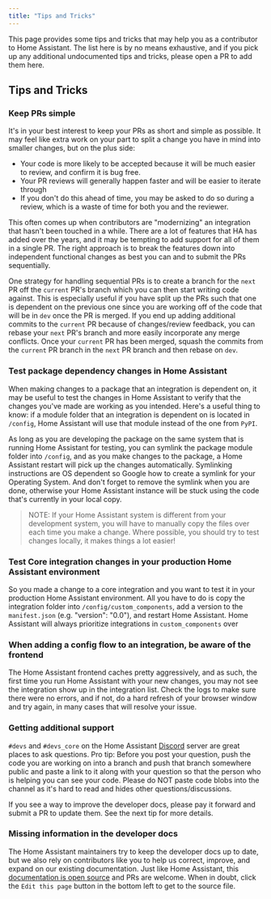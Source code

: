 ```yaml
---
title: "Tips and Tricks"
---
```


This page provides some tips and tricks that may help you as a contributor to Home Assistant. The list here is by no means exhaustive, and if you pick up any additional undocumented tips and tricks, please open a PR to add them here.

## Tips and Tricks

### Keep PRs simple

It's in your best interest to keep your PRs as short and simple as possible. It may feel like extra work on your part to split a change you have in mind into smaller changes, but on the plus side:

- Your code is more likely to be accepted because it will be much easier to review, and confirm it is bug free.
- Your PR reviews will generally happen faster and will be easier to iterate through
- If you don't do this ahead of time, you may be asked to do so during a review, which is a waste of time for both you and the reviewer.

This often comes up when contributors are "modernizing" an integration that hasn't been touched in a while. There are a lot of features that HA has added over the years, and it may be tempting to add support for all of them in a single PR. The right approach is to break the features down into independent functional changes as best you can and to submit the PRs sequentially.

One strategy for handling sequential PRs is to create a branch for the `next` PR off the `current` PR's branch which you can then start writing code against. This is especially useful if you have split up the PRs such that one is dependent on the previous one since you are working off of the code that will be in `dev` once the PR is merged. If you end up adding additional commits to the `current` PR because of changes/review feedback, you can rebase your `next` PR's branch and more easily incorporate any merge conflicts. Once your `current` PR has been merged, squash the commits from the `current` PR branch in the `next` PR branch and then rebase on `dev`.

### Test package dependency changes in Home Assistant

When making changes to a package that an integration is dependent on, it may be useful to test the changes in Home Assistant to verify that the changes you've made are working as you intended. Here's a useful thing to know: if a module folder that an integration is dependent on is located in `/config`, Home Assistant will use that module instead of the one from `PyPI`.

As long as you are developing the package on the same system that is running Home Assistant for testing, you can symlink the package module folder into `/config`, and as you make changes to the package, a Home Assistant restart will pick up the changes automatically. Symlinking instructions are OS dependent so Google how to create a symlink for your Operating System. And don't forget to remove the symlink when you are done, otherwise your Home Assistant instance will be stuck using the code that's currently in your local copy.

> NOTE: If your Home Assistant system is different from your development system, you will have to manually copy the files over each time you make a change. Where possible, you should try to test changes locally, it makes things a lot easier!

### Test Core integration changes in your production Home Assistant environment

So you made a change to a core integration and you want to test it in your production Home Assistant environment. All you have to do is copy the integration folder into `/config/custom_components`, add a version to the `manifest.json` (e.g. "version": "0.0"), and restart Home Assistant. Home Assistant will always prioritize integrations in `custom_components` over 

### When adding a config flow to an integration, be aware of the frontend

The Home Assistant frontend caches pretty aggressively, and as such, the first time you run Home Assistant with your new changes, you may not see the integration show up in the integration list. Check the logs to make sure there were no errors, and if not, do a hard refresh of your browser window and try again, in many cases that will resolve your issue.

### Getting additional support

`#devs` and `#devs_core` on the Home Assistant [Discord](https://www.home-assistant.io/join-chat/) server are great places to ask questions. Pro tip: Before you post your question, push the code you are working on into a branch and push that branch somewhere public and paste a link to it along with your question so that the person who is helping you can see your code. Please do NOT paste code blobs into the channel as it's hard to read and hides other questions/discussions.

If you see a way to improve the developer docs, please pay it forward and submit a PR to update them. See the next tip for more details.

### Missing information in the developer docs

The Home Assistant maintainers try to keep the developer docs up to date, but we also rely on contributors like you to help us correct, improve, and expand on our existing documentation. Just like Home Assistant, this [documentation is open source](https://github.com/home-assistant/developers.home-assistant) and PRs are welcome. When in doubt, click the `Edit this page` button in the bottom left to get to the source file.
